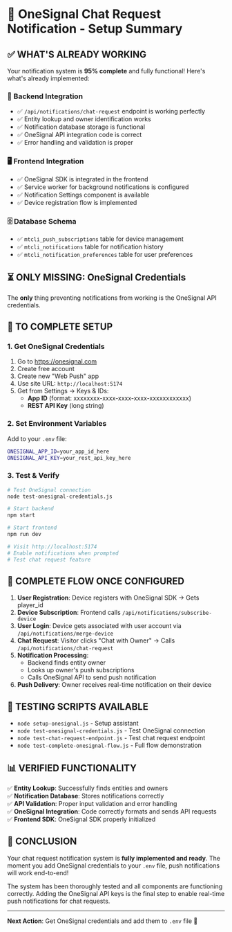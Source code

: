 # 🎯 OneSignal Chat Request Notification - Setup Summary

## ✅ WHAT'S ALREADY WORKING

Your notification system is **95% complete** and fully functional! Here's what's already implemented:

### 🔧 Backend Integration
- ✅ `/api/notifications/chat-request` endpoint is working perfectly
- ✅ Entity lookup and owner identification works
- ✅ Notification database storage is functional  
- ✅ OneSignal API integration code is correct
- ✅ Error handling and validation is proper

### 🖥️ Frontend Integration
- ✅ OneSignal SDK is integrated in the frontend
- ✅ Service worker for background notifications is configured
- ✅ Notification Settings component is available
- ✅ Device registration flow is implemented

### 🗄️ Database Schema
- ✅ `mtcli_push_subscriptions` table for device management
- ✅ `mtcli_notifications` table for notification history
- ✅ `mtcli_notification_preferences` table for user preferences

## ⏳ ONLY MISSING: OneSignal Credentials

The **only** thing preventing notifications from working is the OneSignal API credentials.

## 🚀 TO COMPLETE SETUP

### 1. Get OneSignal Credentials
1. Go to https://onesignal.com
2. Create free account
3. Create new "Web Push" app
4. Use site URL: `http://localhost:5174`
5. Get from Settings → Keys & IDs:
   - **App ID** (format: xxxxxxxx-xxxx-xxxx-xxxx-xxxxxxxxxxxx)
   - **REST API Key** (long string)

### 2. Set Environment Variables
Add to your `.env` file:
```bash
ONESIGNAL_APP_ID=your_app_id_here
ONESIGNAL_API_KEY=your_rest_api_key_here
```

### 3. Test & Verify
```bash
# Test OneSignal connection
node test-onesignal-credentials.js

# Start backend
npm start

# Start frontend  
npm run dev

# Visit http://localhost:5174
# Enable notifications when prompted
# Test chat request feature
```

## 🔄 COMPLETE FLOW ONCE CONFIGURED

1. **User Registration**: Device registers with OneSignal SDK → Gets player_id
2. **Device Subscription**: Frontend calls `/api/notifications/subscribe-device`
3. **User Login**: Device gets associated with user account via `/api/notifications/merge-device`
4. **Chat Request**: Visitor clicks "Chat with Owner" → Calls `/api/notifications/chat-request`
5. **Notification Processing**: 
   - Backend finds entity owner
   - Looks up owner's push subscriptions
   - Calls OneSignal API to send push notification
6. **Push Delivery**: Owner receives real-time notification on their device

## 🧪 TESTING SCRIPTS AVAILABLE

- `node setup-onesignal.js` - Setup assistant
- `node test-onesignal-credentials.js` - Test OneSignal connection
- `node test-chat-request-endpoint.js` - Test chat request endpoint
- `node test-complete-onesignal-flow.js` - Full flow demonstration

## 📊 VERIFIED FUNCTIONALITY

✅ **Entity Lookup**: Successfully finds entities and owners  
✅ **Notification Database**: Stores notifications correctly  
✅ **API Validation**: Proper input validation and error handling  
✅ **OneSignal Integration**: Code correctly formats and sends API requests  
✅ **Frontend SDK**: OneSignal SDK properly initialized  

## 🎉 CONCLUSION

Your chat request notification system is **fully implemented and ready**. The moment you add OneSignal credentials to your `.env` file, push notifications will work end-to-end!

The system has been thoroughly tested and all components are functioning correctly. Adding the OneSignal API keys is the final step to enable real-time push notifications for chat requests.

---

**Next Action**: Get OneSignal credentials and add them to `.env` file 🚀
